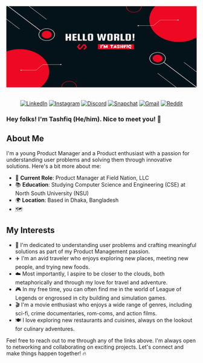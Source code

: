 <div align="center">
  <img src="https://github.com/tashfiqul-islam/tashfiqul-islam/blob/main/Hello%20world!.png" alt="Tashfiq Islam Banner" />
</div>

<br>

<div align="center">

  [![LinkedIn](https://img.shields.io/badge/LinkedIn-0077B5?style=for-the-badge&logo=linkedin&logoColor=white)](https://www.linkedin.com/in/tashfiqulislam/)
  [![Instagram](https://img.shields.io/badge/Instagram-E4405F?style=for-the-badge&logo=instagram&logoColor=white)](https://www.instagram.com/___deadshot___/)
  [![Discord](https://img.shields.io/badge/Discord-7289DA?style=for-the-badge&logo=discord&logoColor=white)](https://discordapp.com/users/257896257740079105)
  [![Snapchat](https://img.shields.io/badge/Snapchat-FFFC00?style=for-the-badge&logo=snapchat&logoColor=white)](https://www.snapchat.com/add/requiem.ofsouls/)
  [![Gmail](https://img.shields.io/badge/Gmail-D14836?style=for-the-badge&logo=gmail&logoColor=white)](mailto:tashfiq61@gmail.com)
  [![Reddit](https://img.shields.io/badge/Reddit-FF4500?style=for-the-badge&logo=reddit&logoColor=white)](https://www.reddit.com/user/DeadShotss/)

</div>

### Hey folks! I'm Tashfiq (He/him). Nice to meet you! 🍻

## About Me

I'm a young Product Manager and a Product enthusiast with a passion for understanding user problems and solving them through innovative solutions. Here's a bit more about me:

- 💼 **Current Role**: Product Manager at Field Nation, LLC
- 📚 **Education**: Studying Computer Science and Engineering (CSE) at North South University (NSU)
- 🌍 **Location**: Based in Dhaka, Bangladesh
- 🗺️ 

## My Interests

- 🧐 I'm dedicated to understanding user problems and crafting meaningful solutions as part of my Product Management passion.
- ✈️ I'm an avid traveler who enjoys exploring new places, meeting new people, and trying new foods.
- ☁️ Most importantly, I aspire to be closer to the clouds, both metaphorically and through my love for travel and adventure.
- 🎮 In my free time, you can often find me in the world of League of Legends or engrossed in city building and simulation games.
- 🎬 I'm a movie enthusiast who enjoys a wide range of genres, including sci-fi, crime documentaries, rom-coms, and action films.
- 🍽️ I love exploring new restaurants and cuisines, always on the lookout for culinary adventures.

Feel free to reach out to me through any of the links above. I'm always open to networking and collaborating on exciting projects. Let's connect and make things happen together! 🔥

